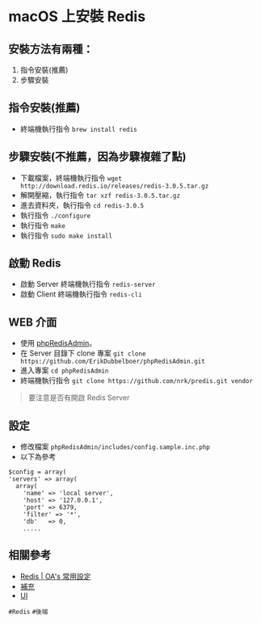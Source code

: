 # macOS 上安裝 Redis

## 安裝方法有兩種：  
1. 指令安裝(推薦)
2. 步驟安裝

## 指令安裝(推薦)
* 終端機執行指令 `brew install redis`

## 步驟安裝(不推薦，因為步驟複雜了點)
* 下載檔案，終端機執行指令 `wget http://download.redis.io/releases/redis-3.0.5.tar.gz`
* 解開壓縮，執行指令 `tar xzf redis-3.0.5.tar.gz`
* 進去資料夾，執行指令 `cd redis-3.0.5`
* 執行指令 `./configure`
* 執行指令 `make`
* 執行指令 `sudo make install`

## 啟動 Redis
* 啟動 Server 終端機執行指令 `redis-server`
* 啟動 Client 終端機執行指令 `redis-cli`

## WEB 介面
* 使用 [phpRedisAdmin](https://github.com/erikdubbelboer/phpRedisAdmin)。
* 在 Server 目錄下 clone 專案 `git clone https://github.com/ErikDubbelboer/phpRedisAdmin.git`
* 進入專案 `cd phpRedisAdmin`
* 終端機執行指令 `git clone https://github.com/nrk/predis.git vendor`

> 要注意是否有開啟 Redis Server

## 設定
* 修改檔案 `phpRedisAdmin/includes/config.sample.inc.php`
* 以下為參考

```
$config = array(
'servers' => array(
  array(
    'name' => 'local server',
    'host' => '127.0.0.1',
    'port' => 6379,
    'filter' => '*',
    'db'   => 0,
    .....
```

## 相關參考
* [Redis | OA's 常用設定](https://comdan66.github.io/configs/book/mds/mac/redis.html)
* [補充](https://blog.miniasp.com/post/2018/09/26/Redis-Desktop-Manager-for-Windows-Build-from-Source.aspx)
* [UI](https://redisdesktop.com/)


`#Redis` `#後端`
